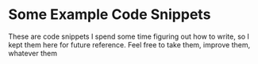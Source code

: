 # Some Example Code Snippets

These are code snippets I spend some time figuring out how to write, so I kept them here for
future reference. Feel free to take them, improve them, whatever them